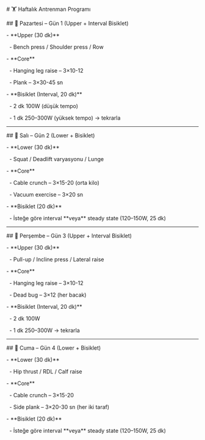\# 🏋️ Haftalık Antrenman Programı



\## 📅 Pazartesi – Gün 1 (Upper + Interval Bisiklet)

\- \*\*Upper (30 dk)\*\*

&nbsp; - Bench press / Shoulder press / Row

\- \*\*Core\*\*

&nbsp; - Hanging leg raise – 3×10-12

&nbsp; - Plank – 3×30-45 sn

\- \*\*Bisiklet (Interval, 20 dk)\*\*

&nbsp; - 2 dk 100W (düşük tempo)

&nbsp; - 1 dk 250–300W (yüksek tempo) → tekrarla



---



\## 📅 Salı – Gün 2 (Lower + Bisiklet)

\- \*\*Lower (30 dk)\*\*

&nbsp; - Squat / Deadlift varyasyonu / Lunge

\- \*\*Core\*\*

&nbsp; - Cable crunch – 3×15-20 (orta kilo)

&nbsp; - Vacuum exercise – 3×20 sn

\- \*\*Bisiklet (20 dk)\*\*

&nbsp; - İsteğe göre interval \*\*veya\*\* steady state (120–150W, 25 dk)



---



\## 📅 Perşembe – Gün 3 (Upper + Interval Bisiklet)

\- \*\*Upper (30 dk)\*\*

&nbsp; - Pull-up / Incline press / Lateral raise

\- \*\*Core\*\*

&nbsp; - Hanging leg raise – 3×10-12

&nbsp; - Dead bug – 3×12 (her bacak)

\- \*\*Bisiklet (Interval, 20 dk)\*\*

&nbsp; - 2 dk 100W

&nbsp; - 1 dk 250–300W → tekrarla



---



\## 📅 Cuma – Gün 4 (Lower + Bisiklet)

\- \*\*Lower (30 dk)\*\*

&nbsp; - Hip thrust / RDL / Calf raise

\- \*\*Core\*\*

&nbsp; - Cable crunch – 3×15-20

&nbsp; - Side plank – 3×20-30 sn (her iki taraf)

\- \*\*Bisiklet (20 dk)\*\*

&nbsp; - İsteğe göre interval \*\*veya\*\* steady state (120–150W, 25 dk)

